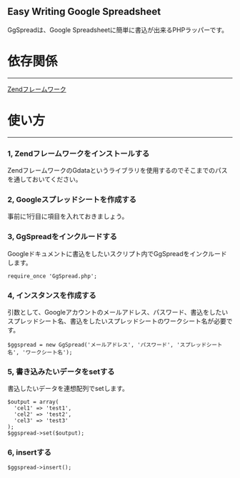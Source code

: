 Easy Writing Google Spreadsheet
----------------

GgSpreadは、Google Spreadsheetに簡単に書込が出来るPHPラッパーです。

# 依存関係
---

[Zendフレームワーク](http://framework.zend.com/)

# 使い方
----------------

### 1, Zendフレームワークをインストールする
ZendフレームワークのGdataというライブラリを使用するのでそこまでのパスを通しておいてください。

### 2, Googleスプレッドシートを作成する
事前に1行目に項目を入れておきましょう。

### 3, GgSpreadをインクルードする
Googleドキュメントに書込をしたいスクリプト内でGgSpreadをインクルードします。

`require_once 'GgSpread.php';`


### 4, インスタンスを作成する
引数として、Googleアカウントのメールアドレス、パスワード、書込をしたいスプレッドシート名、書込をしたいスプレッドシートのワークシート名が必要です。

    $ggspread = new GgSpread('メールアドレス', 'パスワード', 'スプレッドシート名', 'ワークシート名');

### 5, 書き込みたいデータをsetする
書込したいデータを連想配列でsetします。

    $output = array(
      'cel1' => 'test1',
      'cel2' => 'test2',
      'cel3' => 'test3'
    );
    $ggspread->set($output);

### 6, insertする

    $ggspread->insert();
    
    

